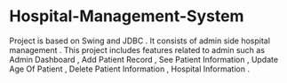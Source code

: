 # Hospital-Management-System
Project is based on Swing and JDBC . It consists of admin side hospital management . This project includes features related to admin such as Admin Dashboard , Add Patient Record , See Patient Information , Update Age Of Patient , Delete Patient Information , Hospital Information .
